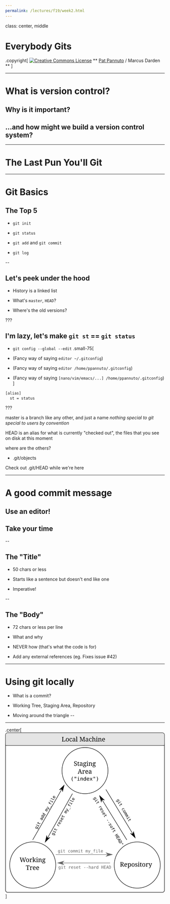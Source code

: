 ```yaml
---
permalink: /lectures/f19/week2.html
---
```


class: center, middle

# Everybody Gits

.copyright[
<a rel="license" href="http://creativecommons.org/licenses/by/4.0/"><img alt="Creative Commons License" style="border-width:0" src="https://i.creativecommons.org/l/by/4.0/88x31.png" /></a>
** [Pat Pannuto](http://patpannuto.com) / Marcus Darden **
]

---

# What is version control?

## Why is it important?

## ...and how might we build a version control system?

---

# The Last Pun You'll Git

---

# Git Basics

## The Top 5

 - `git init`

 - `git status`

 - `git add` and `git commit`

 - `git log`

--

## Let's peek under the hood

 - History is a linked list

 - What's `master`, `HEAD`?

 - Where's the old versions?

???

## I'm lazy, let's make `git st` == `git status`

 - `git config --global --edit`
.small-75[
 - (Fancy way of saying `editor ~/.gitconfig`)

 - (Fancy way of saying `editor /home/ppannuto/.gitconfig`)

 - (Fancy way of saying `[nano/vim/emacs/...] /home/ppannuto/.gitconfig`)
]

```
[alias]
  st = status
```

???

master is a branch like any other, and just a name _nothing special to git_
                                                  _special to users by convention_

HEAD is an alias for what is currently "checked out", the files that you
see on disk at this moment

where are the others?
   - .git/objects

Check out .git/HEAD while we're here

---

# A good commit message

## Use an editor!

## Take your time

--

## The "Title"

 - 50 chars or less

 - Starts like a sentence but doesn't end like one

 - Imperative!

--

## The "Body"

 - 72 chars or less per line

 - What and why

 - NEVER how (that's what the code is for)

 - Add any external references (eg. Fixes issue #42)

---

# Using git locally

 - What is a commit?

 - Working Tree, Staging Area, Repository

 - Moving around the triangle
--

<hr />

.center[
![Diagram of git operations](img/git_triangle-local.svg)
]
